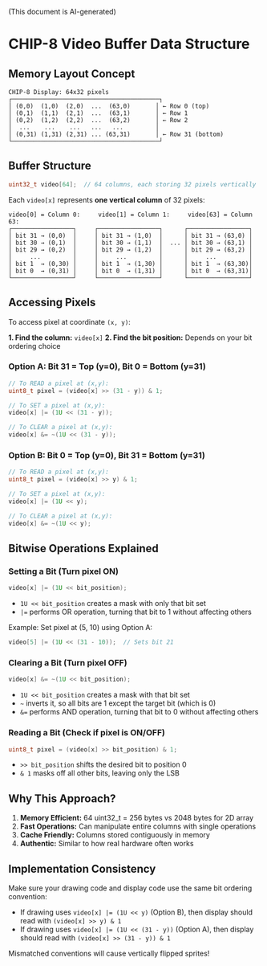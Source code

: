(This document is AI-generated)
# CHIP-8 Video Buffer Data Structure

## Memory Layout Concept

```
CHIP-8 Display: 64x32 pixels
┌─────────────────────────────────────────┐
│ (0,0)  (1,0)  (2,0)  ...  (63,0)       │ ← Row 0 (top)
│ (0,1)  (1,1)  (2,1)  ...  (63,1)       │ ← Row 1
│ (0,2)  (1,2)  (2,2)  ...  (63,2)       │ ← Row 2
│  ...    ...    ...   ...   ...         │
│ (0,31) (1,31) (2,31) ... (63,31)       │ ← Row 31 (bottom)
└─────────────────────────────────────────┘
```

## Buffer Structure

```c
uint32_t video[64];  // 64 columns, each storing 32 pixels vertically
```

Each `video[x]` represents **one vertical column** of 32 pixels:

```
video[0] = Column 0:     video[1] = Column 1:     video[63] = Column 63:
┌─────────────────┐     ┌─────────────────┐      ┌─────────────────┐
│ bit 31 → (0,0)  │     │ bit 31 → (1,0)  │      │ bit 31 → (63,0) │
│ bit 30 → (0,1)  │     │ bit 30 → (1,1)  │  ... │ bit 30 → (63,1) │
│ bit 29 → (0,2)  │     │ bit 29 → (1,2)  │      │ bit 29 → (63,2) │
│     ...         │     │     ...         │      │     ...         │
│ bit 1  → (0,30) │     │ bit 1  → (1,30) │      │ bit 1  → (63,30)│
│ bit 0  → (0,31) │     │ bit 0  → (1,31) │      │ bit 0  → (63,31)│
└─────────────────┘     └─────────────────┘      └─────────────────┘
```

## Accessing Pixels

To access pixel at coordinate `(x, y)`:

**1. Find the column:** `video[x]`
**2. Find the bit position:** Depends on your bit ordering choice

### Option A: Bit 31 = Top (y=0), Bit 0 = Bottom (y=31)
```c
// To READ a pixel at (x,y):
uint8_t pixel = (video[x] >> (31 - y)) & 1;

// To SET a pixel at (x,y):
video[x] |= (1U << (31 - y));

// To CLEAR a pixel at (x,y):
video[x] &= ~(1U << (31 - y));
```

### Option B: Bit 0 = Top (y=0), Bit 31 = Bottom (y=31)
```c
// To READ a pixel at (x,y):
uint8_t pixel = (video[x] >> y) & 1;

// To SET a pixel at (x,y):
video[x] |= (1U << y);

// To CLEAR a pixel at (x,y):
video[x] &= ~(1U << y);
```

## Bitwise Operations Explained

### Setting a Bit (Turn pixel ON)
```c
video[x] |= (1U << bit_position);
```
- `1U << bit_position` creates a mask with only that bit set
- `|=` performs OR operation, turning that bit to 1 without affecting others

Example: Set pixel at (5, 10) using Option A:
```c
video[5] |= (1U << (31 - 10));  // Sets bit 21
```

### Clearing a Bit (Turn pixel OFF)
```c
video[x] &= ~(1U << bit_position);
```
- `1U << bit_position` creates a mask with that bit set
- `~` inverts it, so all bits are 1 except the target bit (which is 0)
- `&=` performs AND operation, turning that bit to 0 without affecting others

### Reading a Bit (Check if pixel is ON/OFF)
```c
uint8_t pixel = (video[x] >> bit_position) & 1;
```
- `>> bit_position` shifts the desired bit to position 0
- `& 1` masks off all other bits, leaving only the LSB

## Why This Approach?

1. **Memory Efficient:** 64 uint32_t = 256 bytes vs 2048 bytes for 2D array
2. **Fast Operations:** Can manipulate entire columns with single operations
3. **Cache Friendly:** Columns stored contiguously in memory
4. **Authentic:** Similar to how real hardware often works

## Implementation Consistency

Make sure your drawing code and display code use the same bit ordering convention:
- If drawing uses `video[x] |= (1U << y)` (Option B), then display should read with `(video[x] >> y) & 1`
- If drawing uses `video[x] |= (1U << (31 - y))` (Option A), then display should read with `(video[x] >> (31 - y)) & 1`

Mismatched conventions will cause vertically flipped sprites!
